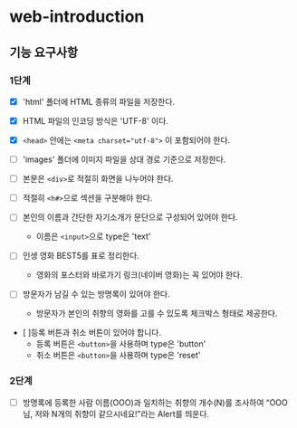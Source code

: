 # web-introduction

## 기능 요구사항

### 1단계
- [x] 'html' 폴더에 HTML 종류의 파일을 저장한다.
- [x] HTML 파일의 인코딩 방식은 'UTF-8' 이다.
- [x] `<head>` 안에는 `<meta charset="utf-8">` 이 포함되어야 한다.
- [ ] 'images' 폴더에 이미지 파일을 상대 경로 기준으로 저장한다.
- [ ] 본문은 `<div>`로 적절히 화면을 나누어야 한다.
- [ ] 적절히 `<h#>`으로 섹션을 구분해야 한다.

- [ ] 본인의 이름과 간단한 자기소개가 문단으로 구성되어 있어야 한다.
    - 이름은 `<input>`으로 type은 'text'

- [ ] 인생 영화 BEST5를 표로 정리한다.
    - 영화의 포스터와 바로가기 링크(네이버 영화)는 꼭 있어야 한다.

- [ ] 방문자가 남길 수 있는 방명록이 있어야 한다.
  - 방문자가 본인의 취향의 영화를 고를 수 있도록 체크박스 형태로 제공한다.
- [ ]등록 버튼과 취소 버튼이 있어야 합니다.
  - 등록 버튼은 `<button>`을 사용하며 type은 'button'
  - 취소 버튼은 `<button>`을 사용하며 type은 'reset'

### 2단계
- [ ] 방명록에 등록한 사람 이름(OOO)과 일치하는 취향의 개수(N)를 조사하여 “OOO님, 저와 N개의 취향이 같으시네요!"라는 Alert를 띄운다.
